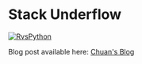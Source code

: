 # Stack Underflow

[![RvsPython](https://ichuanh.files.wordpress.com/2017/04/rvspython_1.jpg)](https://youtu.be/1IUOaaW4N3E)

Blog post available here: [Chuan's Blog](https://iamchuan.com/2016/10/26/r-vs-python-analysis-based-on-data-from-stack-overflow/#more-70)
